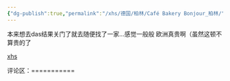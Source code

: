 ```yaml
---
{"dg-publish":true,"permalink":"/xhs/德国/柏林/Café Bakery Bonjour_柏林/","tags":["rednote","柏林"],"created":"2025-03-17T22:10:56.917+08:00","updated":"2025-03-20T22:46:14.836+08:00"}
---
```


 

本来想去das结果关门了就去随便找了一家…感觉一般般 欧洲真贵啊（虽然这顿不算贵的了

[xhs](https://www.xiaohongshu.com/explore/649f40bc000000002702b09c?xsec_token=AB5-2S2d0OT9GWRQq-2bQEPc30PZSBhM_-vd5eCgwWMwc=&xsec_source=pc_user)

评论区：===========

